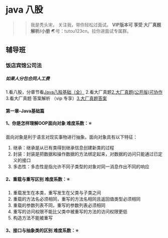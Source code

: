 
# java 八股
> > 我是秃头宋， 关注我，带你轻松过面试。
> **VIP版本可 享受 大厂真题 解析/小册**
> 🌏号：tutou123cn。拉你进面试专属群。
## 辅导班
### 饭店宾馆公司法
##### 如果人分包合同人工费

1.看八股，分章节看[Java八股基础（全）](https://www.yuque.com/songwp-qfghy/aua840/agbryt19vhu11p3n)
2.看大厂真题[2.大厂真题(公开版)可协作](https://www.yuque.com/songwp-qfghy/aua840/ki15hat4bdgzxbzf)
3.看大厂真题 答案解析 （vip 专享）[3.大厂真题答案](https://www.yuque.com/songwp-qfghy/aua840/pg8g2az5395xvn13)

#### 第一章-Java基础篇
#### 1、你是怎样理解OOP面向对象    难度系数：⭐
面向对象是利于语言对现实事物进行抽象。面向对象具有以下特征：

1. 继承：继承是从已有类得到继承信息创建新类的过程
2. 封装：封装是把数据和操作数据的方法绑定起来，对数据的访问只能通过已定义的接口
3. 多态性：多态性是指允许不同子类型的对象对同一消息作出不同的响应
#### 2、重载与重写区别    难度系数：⭐

1. 重载发生在本类，重写发生在父类与子类之间
2. 重载的方法名必须相同，重写的方法名相同且返回值类型必须相同
3. 重载的参数列表不同，重写的参数列表必须相同
4. 重写的访问权限不能比父类中被重写的方法的访问权限更低
5. 构造方法不能被重写
#### 3、接口与抽象类的区别    难度系数：⭐

